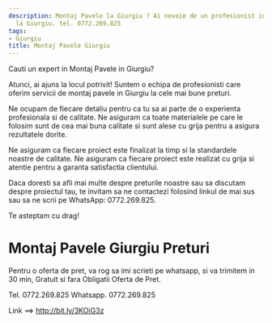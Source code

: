 ```yaml
---
description: Montaj Pavele la Giurgiu ? Ai nevoie de un profesionist in Montaj Pavele
  la Giurgiu. tel. 0772.269.825
tags:
- Giurgiu
title: Montaj Pavele Giurgiu
---
```



Cauti un expert in Montaj Pavele in Giurgiu? 

Atunci, ai ajuns la locul potrivit! Suntem o echipa de profesionisti care oferim servicii de montaj pavele in Giurgiu la cele mai bune preturi.

Ne ocupam de fiecare detaliu pentru ca tu sa ai parte de o experienta profesionala si de calitate. Ne asiguram ca toate materialele pe care le folosim sunt de cea mai buna calitate si sunt alese cu grija pentru a asigura rezultatele dorite.

Ne asiguram ca fiecare proiect este finalizat la timp si la standardele noastre de calitate. Ne asiguram ca fiecare proiect este realizat cu grija si atentie pentru a garanta satisfactia clientului.

Daca doresti sa afli mai multe despre preturile noastre sau sa discutam despre proiectul tau, te invitam sa ne contactezi folosind linkul de mai sus sau sa ne scrii pe WhatsApp: 0772.269.825. 

Te asteptam cu drag!

# Montaj Pavele Giurgiu Preturi
Pentru o oferta de pret, va rog sa imi scrieti pe whatsapp, si va trimitem in 30 min, Gratuit si fara Obligatii Oferta de Pret.

Tel. 0772.269.825
Whatsapp. 0772.269.825

Link ==> http://bit.ly/3KOiG3z